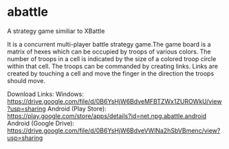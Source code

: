 # abattle
A strategy game similiar to XBattle

It is a concurrent multi-player battle strategy game.The game board is a matrix of hexes which can be occupied by troops of various colors. The number of troops in a cell is indicated by the size of a colored troop circle within that cell. The troops can be commanded by creating links. Links are created by touching a cell and move the finger in the direction the troops should move.

Download Links: 
Windows: https://drive.google.com/file/d/0B6YsHjW6BdveMFBTZWx1ZUROWkU/view?usp=sharing
Android (Play Store): https://play.google.com/store/apps/details?id=net.npg.abattle.android
Android (Google Drive): https://drive.google.com/file/d/0B6YsHjW6BdveVWlNa2hSbVBmenc/view?usp=sharing
